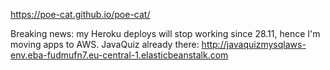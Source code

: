 
https://poe-cat.github.io/poe-cat/

Breaking news: my Heroku deploys will stop working since 28.11, hence I'm moving apps to AWS.
JavaQuiz already there: http://javaquizmysqlaws-env.eba-fudmufn7.eu-central-1.elasticbeanstalk.com
